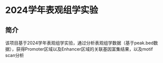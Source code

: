 # 2024学年表观组学实验
## 简介
该项目基于2024学年表观组学实验，通过分析表观组学数据（基于peak.bed数据），获得Promoter区域以及Enhancer区域的关联基因富集结果，以及motif scan分析
